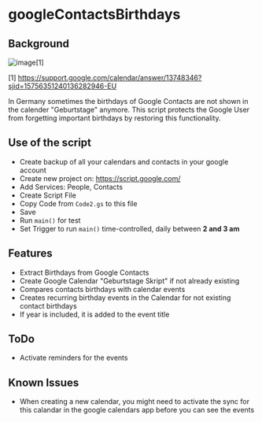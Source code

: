 # googleContactsBirthdays

## Background
![image](https://github.com/user-attachments/assets/36f34c9a-a3e1-41de-8fb7-828ede4ba419)[1]

[1] https://support.google.com/calendar/answer/13748346?sjid=15756351240136282946-EU

In Germany sometimes the birthdays of Google Contacts are not shown in the calender "Geburtstage" anymore. This script protects the Google User from forgetting important birthdays by restoring this functionality.

## Use of the script
- Create backup of all your calendars and contacts in your google account
- Create new project on: https://script.google.com/
- Add Services: People, Contacts
- Create Script File
- Copy Code from `Code2.gs` to this file
- Save
- Run `main()` for test
- Set Trigger to run `main()` time-controlled, daily between **2 and 3 am**

## Features
- Extract Birthdays from Google Contacts
- Create Google Calendar "Geburtstage Skript" if not already existing
- Compares contacts birthdays with calendar events
- Creates recurring birthday events in the Calendar for not existing contact birthdays
- If year is included, it is added to the event title


## ToDo
- Activate reminders for the events
 
## Known Issues
- When creating a new calendar, you might need to activate the sync for this calandar in the google calendars app before you can see the events
